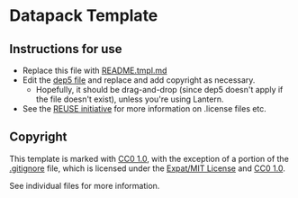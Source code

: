 <!-- SPDX-License-Identifier: CC0-1.0 -->
<!-- SPDX-FileCopyrightText: 2020-2022 nfitzen <https://github.com/nfitzen> -->

# Datapack Template

## Instructions for use

- Replace this file with [README.tmpl.md](README.tmpl.md)
- Edit the [dep5 file](.reuse/dep5) and replace and add copyright as necessary.
    - Hopefully, it should be drag-and-drop (since dep5 doesn't apply if the
    file doesn't exist), unless you're using Lantern.
- See the [REUSE initiative](//reuse.software/) for more information on
    .license files etc.

## Copyright

This template is marked with [CC0 1.0](LICENSE),
with the exception of a portion of the [.gitignore](.gitignore) file,
which is licensed under the [Expat/MIT License](LICENSES/MIT.txt) and [CC0 1.0].

See individual files for more information.

[CC0 1.0]: https://creativecommons.org/publicdomain/zero/1.0/ "CC0 1.0 Universal"
